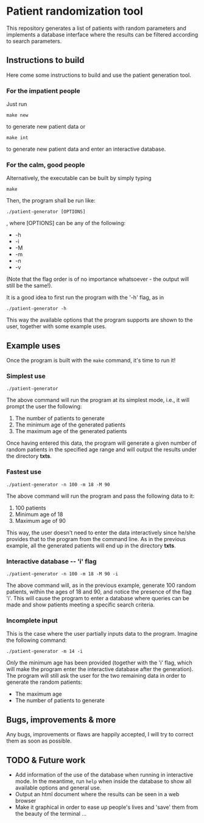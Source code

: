 # Patient randomization tool

This repository generates a list of patients with random parameters
and implements a database interface where the results can be filtered
according to search parameters.

## Instructions to build

Here come some instructions to build and use the patient generation tool.
### For the impatient people
Just run

`make new`

to generate new patient data or

`make int`

to generate new patient data and enter an interactive database.

### For the calm, good people
Alternatively, the executable can be built by simply typing

`make`

Then, the program shall be run like:

`./patient-generator [OPTIONS]`

, where [OPTIONS] can be any of the following:

* -h
* -i
* -M
* -m
* -n
* -v

(Note that the flag order is of no importance whatsoever - the output will still be the same!).

It is a good idea to first run the program with the '-h' flag, as in

`./patient-generator -h`

This way the available options that the program supports are shown to the user, together with some example uses.

## Example uses
Once the program is built with the `make` command, it's time to run it!
### Simplest use

`./patient-generator`

The above command will run the program at its simplest mode, i.e., it will prompt the user the following:
1. The number of patients to generate
2. The minimum age of the generated patients
3. The maximum age of the generated patients

Once having entered this data, the program will generate a given number of random patients in the specified age range and will output the results under the directory __txts__.
### Fastest use

`./patient-generator -n 100 -m 18 -M 90`

The above command will run the program and pass the following data to it:
1. 100 patients
2. Minimum age of 18
3. Maximum age of 90

This way, the user doesn't need to enter the data interactively since he/she provides that to the program from the command line.
As in the previous example, all the generated patients will end up in the directory __txts__.
### Interactive database -- 'i' flag

`./patient-generator -n 100 -m 18 -M 90 -i`

The above command will, as in the previous example, generate 100 random patients, within the ages of 18 and 90, and notice the presence of the flag 'i'. This will cause the program to enter a database where queries can be made and show patients meeting a specific search criteria.
### Incomplete input
This is the case where the user partially inputs data to the program. Imagine the following command:

`./patient-generator -m 14 -i`

*Only* the minimum age has been provided (together with the 'i' flag, which will make the program enter the interactive database after the generation). The program will still ask the user for the two remaining data in order to generate the random patients:
* The maximum age
* The number of patients to generate

## Bugs, improvements & more
Any bugs, improvements or flaws are happily accepted, I will try to correct them as soon as possible.

## TODO & Future work
* Add information of the use of the database when running in interactive mode. In the meantime, run `help` when inside the database to show all available options and general use.
* Output an html document where the results can be seen in a web browser
* Make it graphical in order to ease up people's lives and 'save' them from the beauty of the terminal ...
